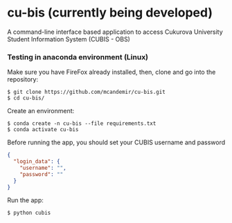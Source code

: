 # cu-bis (currently being developed)
<p> A command-line interface based application to access Cukurova University Student Information System (CUBIS - OBS) </p>

### Testing in anaconda environment (Linux)
<p>Make sure you have FireFox already installed, then, clone and go into the repository:</p>

```shell
$ git clone https://github.com/mcandemir/cu-bis.git
$ cd cu-bis/
```

<p>Create an environment:</p>

```shell
$ conda create -n cu-bis --file requirements.txt
$ conda activate cu-bis
```

<p>Before running the app, you should set your CUBIS username and 
password</p>

```json
{
  "login_data": {
    "username": "",
    "password": ""
  }
}
```

<p>Run the app:</p>

```shell
$ python cubis
```
